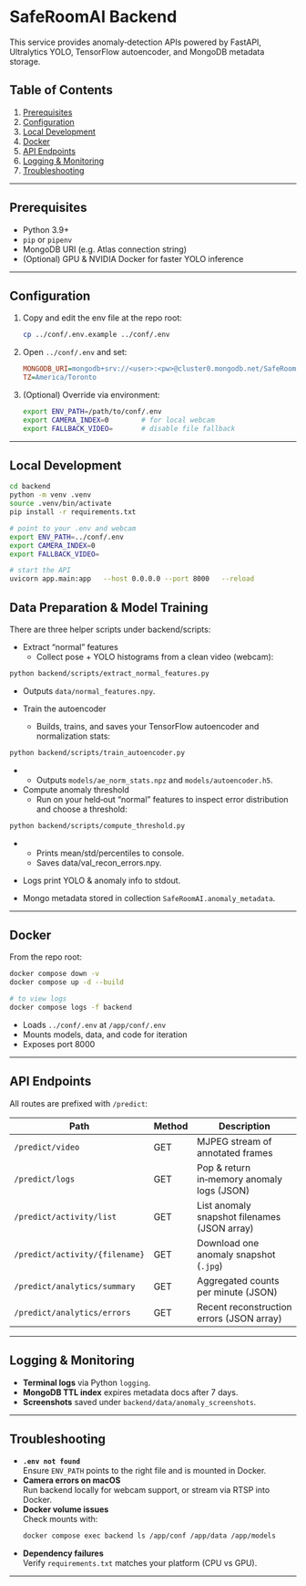 # SafeRoomAI Backend

This service provides anomaly‐detection APIs powered by FastAPI, Ultralytics YOLO, TensorFlow autoencoder, and MongoDB metadata storage.

## Table of Contents

1. [Prerequisites](#prerequisites)  
2. [Configuration](#configuration)  
3. [Local Development](#local-development)  
4. [Docker](#docker)  
5. [API Endpoints](#api-endpoints)  
6. [Logging & Monitoring](#logging--monitoring)  
7. [Troubleshooting](#troubleshooting)  

---

## Prerequisites

- Python 3.9+  
- `pip` or `pipenv`  
- MongoDB URI (e.g. Atlas connection string)  
- (Optional) GPU & NVIDIA Docker for faster YOLO inference  

---

## Configuration

1. Copy and edit the env file at the repo root:  
   ```bash
   cp ../conf/.env.example ../conf/.env
   ```  
2. Open `../conf/.env` and set:  
   ```ini
   MONGODB_URI=mongodb+srv://<user>:<pw>@cluster0.mongodb.net/SafeRoomAI
   TZ=America/Toronto
   ```  
3. (Optional) Override via environment:  
   ```bash
   export ENV_PATH=/path/to/conf/.env
   export CAMERA_INDEX=0        # for local webcam
   export FALLBACK_VIDEO=       # disable file fallback
   ```

---

## Local Development

```bash
cd backend
python -m venv .venv
source .venv/bin/activate
pip install -r requirements.txt

# point to your .env and webcam
export ENV_PATH=../conf/.env
export CAMERA_INDEX=0
export FALLBACK_VIDEO=

# start the API
uvicorn app.main:app   --host 0.0.0.0 --port 8000   --reload
```

## Data Preparation & Model Training

There are three helper scripts under backend/scripts:

- Extract “normal” features
  - Collect pose + YOLO histograms from a clean video (webcam):
```bash
python backend/scripts/extract_normal_features.py
```
  - Outputs `data/normal_features.npy`.

- Train the autoencoder
  - Builds, trains, and saves your TensorFlow autoencoder and normalization stats:
```bash
python backend/scripts/train_autoencoder.py
```
- 
  - Outputs `models/ae_norm_stats.npz` and `models/autoencoder.h5`.
- Compute anomaly threshold
  - Run on your held‐out “normal” features to inspect error distribution and choose a threshold:
```bash
python backend/scripts/compute_threshold.py
```
- 
  - Prints mean/std/percentiles to console.
  - Saves data/val_recon_errors.npy.

- Logs print YOLO & anomaly info to stdout.  
- Mongo metadata stored in collection `SafeRoomAI.anomaly_metadata`.  

---

## Docker

From the repo root:

```bash
docker compose down -v
docker compose up -d --build

# to view logs
docker compose logs -f backend
```

- Loads `../conf/.env` at `/app/conf/.env`  
- Mounts models, data, and code for iteration  
- Exposes port 8000  

---

## API Endpoints

All routes are prefixed with `/predict`:

| Path                          | Method | Description                                  |
|-------------------------------|--------|----------------------------------------------|
| `/predict/video`              | GET    | MJPEG stream of annotated frames             |
| `/predict/logs`               | GET    | Pop & return in‑memory anomaly logs (JSON)   |
| `/predict/activity/list`      | GET    | List anomaly snapshot filenames (JSON array) |
| `/predict/activity/{filename}`| GET    | Download one anomaly snapshot (`.jpg`)       |
| `/predict/analytics/summary`  | GET    | Aggregated counts per minute (JSON)          |
| `/predict/analytics/errors`   | GET    | Recent reconstruction errors (JSON array)    |

---

## Logging & Monitoring

- **Terminal logs** via Python `logging`.  
- **MongoDB TTL index** expires metadata docs after 7 days.  
- **Screenshots** saved under `backend/data/anomaly_screenshots`.  

---

## Troubleshooting

- **`.env not found`**  
  Ensure `ENV_PATH` points to the right file and is mounted in Docker.  
- **Camera errors on macOS**  
  Run backend locally for webcam support, or stream via RTSP into Docker.  
- **Docker volume issues**  
  Check mounts with:  
  ```bash
  docker compose exec backend ls /app/conf /app/data /app/models
  ```  
- **Dependency failures**  
  Verify `requirements.txt` matches your platform (CPU vs GPU).  

---

